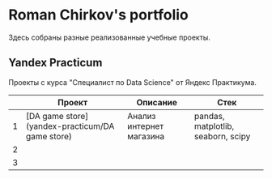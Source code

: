 # Roman Chirkov's portfolio
Здесь собраны разные реализованные учебные проекты.


## Yandex Practicum
Проекты с курса "Специалист по Data Science" от Яндекс Практикума.

|   | Проект                             | Описание                 | Стек                               |
|---|------------------------------------|--------------------------|------------------------------------|
| 1 | [DA game store](yandex-practicum/DA game store) | Анализ интернет магазина | pandas, matplotlib, seaborn, scipy |
| 2 |                             |                   |                                    |
| 3 |                            |                   |                                    |